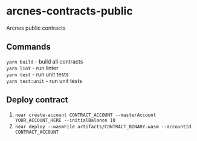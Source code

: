 # arcnes-contracts-public

Arcnes public contracts

## Commands

`yarn build` - build all contracts \
`yarn lint` - run linter \
`yarn test` - run unit tests \
`yarn test:unit` - run unit tests

## Deploy contract

1. `near create-account CONTRACT_ACCOUNT --masterAccount YOUR_ACCOUNT_HERE --initialBalance 10`
2. `near deploy --wasmFile artifacts/CONTRACT_BINARY.wasm --accountId CONTRACT_ACCOUNT`
